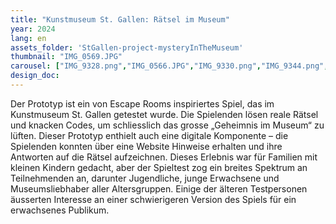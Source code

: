 ```yaml
---
title: "Kunstmuseum St. Gallen: Rätsel im Museum"
year: 2024
lang: en
assets_folder: 'StGallen-project-mysteryInTheMuseum'
thumbnail: "IMG_0569.JPG"
carousel: ["IMG_9328.png","IMG_0566.JPG","IMG_9330.png","IMG_9344.png","IMG_0562.JPG","IMG_9351.png","IMG_0561.JPG", "IMG_9355 (1).png"]
design_doc: 
---
```


Der Prototyp ist ein von Escape Rooms inspiriertes Spiel, das im Kunstmuseum St. Gallen getestet wurde. Die Spielenden lösen reale Rätsel und knacken Codes, um schliesslich das grosse „Geheimnis im Museum“ zu lüften. Dieser Prototyp enthielt auch eine digitale Komponente – die Spielenden konnten über eine Website Hinweise erhalten und ihre Antworten auf die Rätsel aufzeichnen. Dieses Erlebnis war für Familien mit kleinen Kindern gedacht, aber der Spieltest zog ein breites Spektrum an Teilnehmenden an, darunter Jugendliche, junge Erwachsene und Museumsliebhaber aller Altersgruppen. Einige der älteren Testpersonen äusserten Interesse an einer schwierigeren Version des Spiels für ein erwachsenes Publikum.
